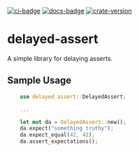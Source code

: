 [![ci-badge][]][ci] [![docs-badge][]][docs] [![crate-version]][crate-link]

# delayed-assert

A simple library for delaying asserts.

## Sample Usage
```rust
    use delayed_assert::DelayedAssert;

    ...

    let mut da = DelayedAssert::new();
    da.expect("something truthy");
    da.expect_equal(42, 42);
    da.assert_expectations();
```

[ci]: https://github.com/Elinvynia/delayed-assert/actions?query=workflow%3ARust
[ci-badge]: https://img.shields.io/github/workflow/status/Elinvynia/delayed-assert/Rust/master?style=flat-square
[docs]: https://docs.rs/delayed-assert
[docs-badge]: https://img.shields.io/badge/docs-online-5023dd.svg?style=flat-square
[crate-link]: https://crates.io/crates/delayed-assert
[crate-version]: https://img.shields.io/crates/v/delayed-assert.svg?style=flat-square
